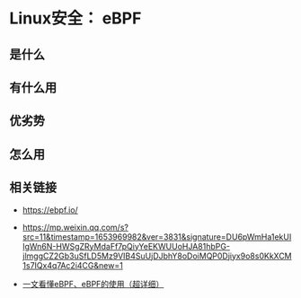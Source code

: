 # Linux安全： eBPF

## 是什么

## 有什么用

## 优劣势

## 怎么用

## 相关链接

* https://ebpf.io/
* https://mp.weixin.qq.com/s?src=11&timestamp=1653969982&ver=3831&signature=DU6pWmHa1ekUIlgWn6N-HWSgZRyMdaFf7pQiyYeEKWUUoHJA81hbPG-jlmggCZ2Gb3uSfLD5Mz9VIB4SuUjDJbhY8oDoiMQP0Djiyx9o8s0KkXCM1s7IQx4q7Ac2i4CG&new=1

* [一文看懂eBPF、eBPF的使用（超详细）](https://zhuanlan.zhihu.com/p/480811707)